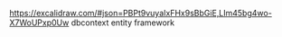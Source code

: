 https://excalidraw.com/#json=PBPt9vuyaIxFHx9sBbGiE,LIm45bg4wo-X7WoUPxp0Uw
dbcontext
entity framework
